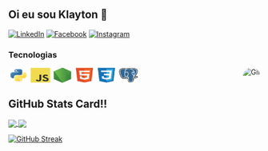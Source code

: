## Oi eu sou Klayton 👋


[![LinkedIn](https://img.shields.io/badge/LinkedIn-000?style=dark&logo=linkedin&logoColor=0E76A8)](https://www.linkedin.com/in/ton-chyod-s/)
[![Facebook](https://img.shields.io/badge/Facebook-000?style=dark&logo=facebook)](https://www.facebook.com/ArqKdias/)
[![Instagram](https://img.shields.io/badge/Instagram-000?style=dark&logo=instagram)](https://www.instagram.com/ton_chyod_s/) 


### Tecnologias

<div style="display: inline_block">
<img align="center" alt="Python" height="30" width="40" src="https://raw.githubusercontent.com/devicons/devicon/master/icons/python/python-original.svg">
<img align="center" alt="javascript" height="30"  width="40" src="https://raw.githubusercontent.com/devicons/devicon/master/icons/javascript/javascript-original.svg">
<img align="center" alt="nodejs" height="30"  width="40" src="https://raw.githubusercontent.com/devicons/devicon/master/icons/nodejs/nodejs-original.svg">
<img align="center" alt="HTML" height="30" width="40" src="https://raw.githubusercontent.com/devicons/devicon/master/icons/html5/html5-original.svg">
<img align="center" alt="CSS" height="30"  width="40" src="https://raw.githubusercontent.com/devicons/devicon/master/icons/css3/css3-original.svg">
<img align="center" alt="postgresql" height="30"  width="40" src="https://raw.githubusercontent.com/devicons/devicon/master/icons/postgresql/postgresql-original.svg">
<img align="right" alt="Gif" height="125" style="border-radius:50px;" src="https://freepngimg.com/thumb/technology/35586-4-robot.png">
</div>

## GitHub Stats Card!! 
<div style="display: inline_block">
<a href="https://github.com/Ton-Chyod-s/convoychat"> 
<img height=170 align="center" src="https://github-readme-stats.vercel.app/api?username=Ton-Chyod-s&show_icons=true&theme=dark"/>
</a>
<a href="https://github.com/Ton-Chyod-s/convoychat">
  <img height=170 align="center" src="https://github-readme-stats.vercel.app/api/top-langs?username=Ton-Chyod-s&layout=compact&langs_count=8&card_width=320&theme=dark" />
</a>


[![GitHub Streak](https://streak-stats.demolab.com/?user=Ton-Chyod-s&theme=bear&theme=dark)](https://git.io/streak-stats)



</div>



